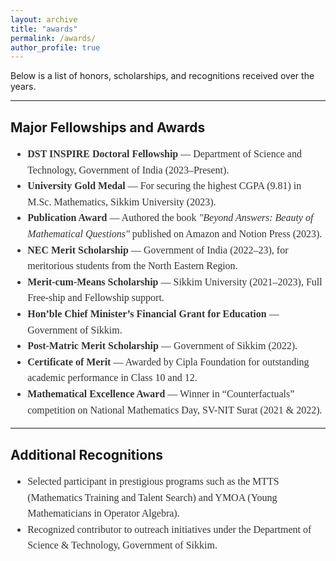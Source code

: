```yaml
---
layout: archive
title: "awards"
permalink: /awards/
author_profile: true
---
```


Below is a list of honors, scholarships, and recognitions received over the years.

<hr>

## Major Fellowships and Awards

<div style="font-family: Georgia, serif; font-size: 16px; line-height: 1.6; color: #333;">
  <ul>
    <li><strong>DST INSPIRE Doctoral Fellowship</strong> — Department of Science and Technology, Government of India (2023–Present).</li>
    <li><strong>University Gold Medal</strong> — For securing the highest CGPA (9.81) in M.Sc. Mathematics, Sikkim University (2023).</li>
    <li><strong>Publication Award</strong> — Authored the book <em>"Beyond Answers: Beauty of Mathematical Questions"</em> published on Amazon and Notion Press (2023).</li>
    <li><strong>NEC Merit Scholarship</strong> — Government of India (2022–23), for meritorious students from the North Eastern Region.</li>
    <li><strong>Merit-cum-Means Scholarship</strong> — Sikkim University (2021–2023), Full Free-ship and Fellowship support.</li>
    <li><strong>Hon’ble Chief Minister’s Financial Grant for Education</strong> — Government of Sikkim.</li>
    <li><strong>Post-Matric Merit Scholarship</strong> — Government of Sikkim (2022).</li>
    <li><strong>Certificate of Merit</strong> — Awarded by Cipla Foundation for outstanding academic performance in Class 10 and 12.</li>
    <li><strong>Mathematical Excellence Award</strong> — Winner in “Counterfactuals” competition on National Mathematics Day, SV-NIT Surat (2021 & 2022).</li>
  </ul>
</div>

<hr>

## Additional Recognitions

<div style="font-family: Georgia, serif; font-size: 16px; line-height: 1.6; color: #333;">
  <ul>
    <li>Selected participant in prestigious programs such as the MTTS (Mathematics Training and Talent Search) and YMOA (Young Mathematicians in Operator Algebra).</li>
    <li>Recognized contributor to outreach initiatives under the Department of Science & Technology, Government of Sikkim.</li>
  </ul>
</div>


